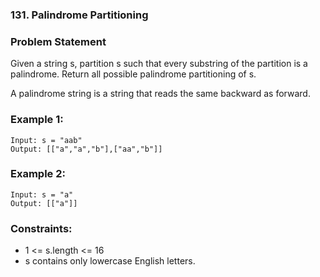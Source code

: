 ### 131. Palindrome Partitioning



### Problem Statement
Given a string s, partition s such that every substring of the partition is a palindrome. Return all possible palindrome partitioning of s.

A palindrome string is a string that reads the same backward as forward.

 

### Example 1:
```
Input: s = "aab"
Output: [["a","a","b"],["aa","b"]]
```

### Example 2:
```
Input: s = "a"
Output: [["a"]]
```
 

### Constraints:

* 1 <= s.length <= 16
* s contains only lowercase English letters.
